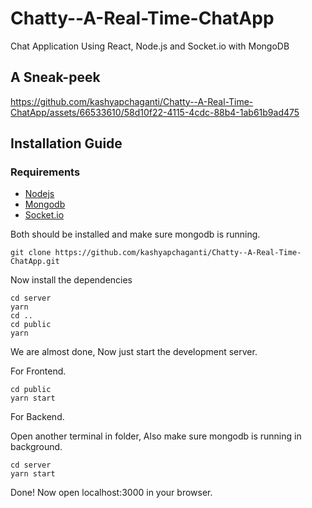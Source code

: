 # Chatty--A-Real-Time-ChatApp

Chat Application Using React, Node.js and Socket.io with MongoDB

## A Sneak-peek 


https://github.com/kashyapchaganti/Chatty--A-Real-Time-ChatApp/assets/66533610/58d10f22-4115-4cdc-88b4-1ab61b9ad475



## Installation Guide

### Requirements
- [Nodejs](https://nodejs.org/en/download)
- [Mongodb](https://www.mongodb.com/docs/manual/administration/install-community/)
- [Socket.io](https://socket.io/get-started/chat)

Both should be installed and make sure mongodb is running.

```shell
git clone https://github.com/kashyapchaganti/Chatty--A-Real-Time-ChatApp.git

```

Now install the dependencies
```shell
cd server
yarn
cd ..
cd public
yarn
```
We are almost done, Now just start the development server.

For Frontend.
```shell
cd public
yarn start
```
For Backend.

Open another terminal in folder, Also make sure mongodb is running in background.
```shell
cd server
yarn start
```

Done! Now open localhost:3000 in your browser.

